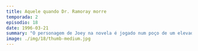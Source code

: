 ```yaml
---
title: Aquele quando Dr. Ramoray morre
temporada: 2
episodio: 18
date: 1996-03-21
summary: "O personagem de Joey na novela é jogado num poço de um elevador depois que ele se gaba de escrever seus próprios diálogos."
image: ./img/18/thumb-medium.jpg
---
```


